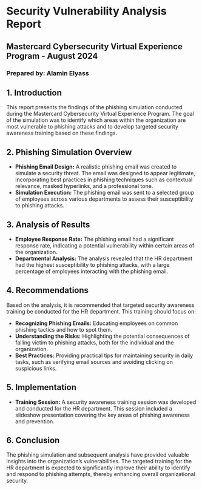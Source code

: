 # Security Vulnerability Analysis Report

## Mastercard Cybersecurity Virtual Experience Program - August 2024

### Prepared by: Alamin Elyass

## 1. Introduction

This report presents the findings of the phishing simulation conducted during the Mastercard Cybersecurity Virtual Experience Program. The goal of the simulation was to identify which areas within the organization are most vulnerable to phishing attacks and to develop targeted security awareness training based on these findings.

## 2. Phishing Simulation Overview

- **Phishing Email Design:** A realistic phishing email was created to simulate a security threat. The email was designed to appear legitimate, incorporating best practices in phishing techniques such as contextual relevance, masked hyperlinks, and a professional tone.
- **Simulation Execution:** The phishing email was sent to a selected group of employees across various departments to assess their susceptibility to phishing attacks.

## 3. Analysis of Results

- **Employee Response Rate:** The phishing email had a significant response rate, indicating a potential vulnerability within certain areas of the organization.
- **Departmental Analysis:** The analysis revealed that the HR department had the highest susceptibility to phishing attacks, with a large percentage of employees interacting with the phishing email.

## 4. Recommendations

Based on the analysis, it is recommended that targeted security awareness training be conducted for the HR department. This training should focus on:

- **Recognizing Phishing Emails:** Educating employees on common phishing tactics and how to spot them.
- **Understanding the Risks:** Highlighting the potential consequences of falling victim to phishing attacks, both for the individual and the organization.
- **Best Practices:** Providing practical tips for maintaining security in daily tasks, such as verifying email sources and avoiding clicking on suspicious links.

## 5. Implementation

- **Training Session:** A security awareness training session was developed and conducted for the HR department. This session included a slideshow presentation covering the key areas of phishing awareness and prevention.

## 6. Conclusion

The phishing simulation and subsequent analysis have provided valuable insights into the organization’s vulnerabilities. The targeted training for the HR department is expected to significantly improve their ability to identify and respond to phishing attempts, thereby enhancing overall organizational security.

